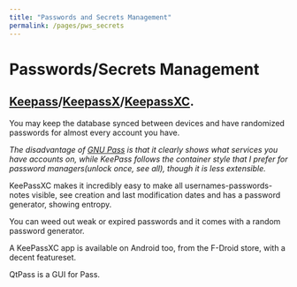 ```yaml
---
title: "Passwords and Secrets Management"
permalink: /pages/pws_secrets
---
```


# Passwords/Secrets Management

## [Keepass](https://keepass.info/)/[KeepassX](https://www.keepassx.org/)/[KeepassXC](https://keepassxc.org/).

You may keep the database synced between devices and have randomized passwords for almost every account you have.

_The disadvantage of [GNU Pass](https://wiki.archlinux.org/title/Pass) is that it clearly shows what services you have accounts on, while KeePass follows the container style that I prefer for password managers(unlock once, see all), though it is less extensible._

KeePassXC makes it incredibly easy to make all usernames-passwords-notes visible, see creation and last modification dates and has a password generator, showing entropy.

You can weed out weak or expired passwords and it comes with a random password generator.

A KeePassXC app is available on Android too, from the F-Droid store, with a decent featureset.

QtPass is a GUI for Pass.
